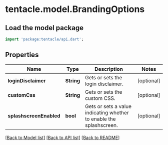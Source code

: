 # tentacle.model.BrandingOptions

## Load the model package
```dart
import 'package:tentacle/api.dart';
```

## Properties
Name | Type | Description | Notes
------------ | ------------- | ------------- | -------------
**loginDisclaimer** | **String** | Gets or sets the login disclaimer. | [optional] 
**customCss** | **String** | Gets or sets the custom CSS. | [optional] 
**splashscreenEnabled** | **bool** | Gets or sets a value indicating whether to enable the splashscreen. | [optional] 

[[Back to Model list]](../README.md#documentation-for-models) [[Back to API list]](../README.md#documentation-for-api-endpoints) [[Back to README]](../README.md)


